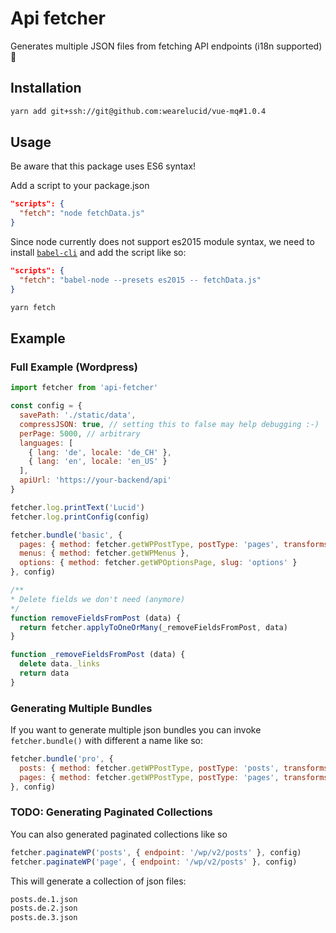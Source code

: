 # Api fetcher
Generates multiple JSON files from fetching API endpoints (i18n supported) 🚀

## Installation
```bash
yarn add git+ssh://git@github.com:wearelucid/vue-mq#1.0.4
```

## Usage
Be aware that this package uses ES6 syntax!

Add a script to your package.json
```JSON
"scripts": {
  "fetch": "node fetchData.js"
}
```
Since node currently does not support es2015 module syntax, we need to install [`babel-cli`](https://yarnpkg.com/en/package/babel-cli) and add the script like so:
```JSON
"scripts": {
  "fetch": "babel-node --presets es2015 -- fetchData.js"
}
```

```bash
yarn fetch
```

## Example

### Full Example (Wordpress)

```javascript
import fetcher from 'api-fetcher'

const config = {
  savePath: './static/data',
  compressJSON: true, // setting this to false may help debugging :-)
  perPage: 5000, // arbitrary
  languages: [
    { lang: 'de', locale: 'de_CH' },
    { lang: 'en', locale: 'en_US' }
  ],
  apiUrl: 'https://your-backend/api'
}

fetcher.log.printText('Lucid')
fetcher.log.printConfig(config)

fetcher.bundle('basic', {
  pages: { method: fetcher.getWPPostType, postType: 'pages', transforms: [removeFieldsFromPost] },
  menus: { method: fetcher.getWPMenus },
  options: { method: fetcher.getWPOptionsPage, slug: 'options' }
}, config)

/**
* Delete fields we don't need (anymore)
*/
function removeFieldsFromPost (data) {
  return fetcher.applyToOneOrMany(_removeFieldsFromPost, data)
}

function _removeFieldsFromPost (data) {
  delete data._links
  return data
}

```

### Generating Multiple Bundles
If you want to generate multiple json bundles you can invoke `fetcher.bundle()` with different a name like so:

```javascript
fetcher.bundle('pro', {
  posts: { method: fetcher.getWPPostType, postType: 'posts', transforms: [removeFieldsFromPost] },
  pages: { method: fetcher.getWPPostType, postType: 'pages', transforms: [removeFieldsFromPost] }
}, config)
```

### TODO: Generating Paginated Collections
You can also generated paginated collections like so
```javascript
fetcher.paginateWP('posts', { endpoint: '/wp/v2/posts' }, config)
fetcher.paginateWP('page', { endpoint: '/wp/v2/posts' }, config)
```
This will generate a collection of json files:
```bash
posts.de.1.json
posts.de.2.json
posts.de.3.json
```
